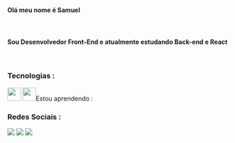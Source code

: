 #### Olá meu nome é Samuel

<br>

 #### Sou Desenvolvedor Front-End e atualmente estudando Back-end e React

<br>

 
 
 
 
 
 
 ### Tecnologias : 
<img src="https://cdn.jsdelivr.net/gh/devicons/devicon/icons/html5/html5-original-wordmark.svg" width="30px"  height="30px"/>
<img src="https://cdn.jsdelivr.net/gh/devicons/devicon/icons/css3/css3-original-wordmark.svg" width="30px"  height="30px/>

### Estou aprendendo :

### Redes Sociais :
<div>
<a href="https://www.instagram.com/samuelgzds/" target="_blank"><img src="https://img.shields.io/badge/-Instagram-%23E4405F?style=for-the-badge&logo=instagram&logoColor=white" target="_blank"></a>
<a href = "mailto:accyt2@hotmail.com"><img src="https://img.shields.io/badge/Gmail-D14836?style=for-the-badge&logo=gmail&logoColor=white" target="_blank"></a>
<a href="https://www.linkedin.com/in/samuelgds/" target="_blank"><img src="https://img.shields.io/badge/-LinkedIn-%230077B5?style=for-the-badge&logo=linkedin&logoColor=white" target="_blank"></a>   
</div>


